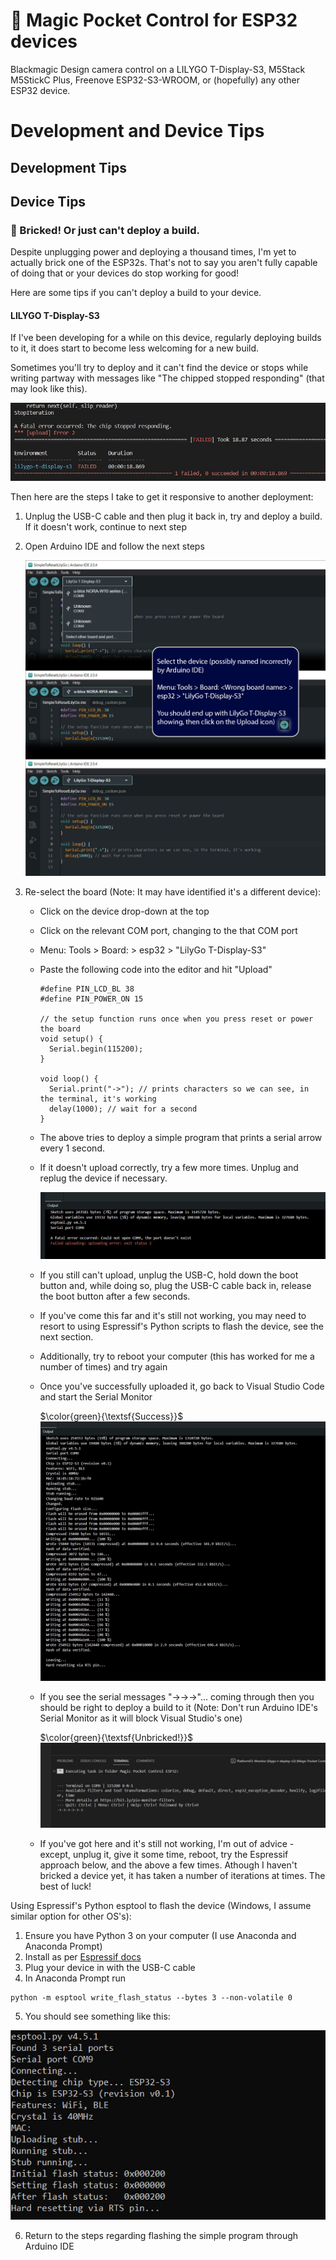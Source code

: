 # :movie_camera: Magic Pocket Control for ESP32 devices
Blackmagic Design camera control on a LILYGO T-Display-S3, M5Stack M5StickC Plus, Freenove ESP32-S3-WROOM, or (hopefully) any other ESP32 device.

# Development and Device Tips

## Development Tips




## Device Tips

### :bricks: Bricked! Or just can't deploy a build.
Despite unplugging power and deploying a thousand times, I'm yet to actually brick one of the ESP32s. That's not to say you aren't fully capable of doing that or your devices do stop working for good!

Here are some tips if you can't deploy a build to your device.

#### LILYGO T-Display-S3
If I've been developing for a while on this device, regularly deploying builds to it, it does start to become less welcoming for a new build.

Sometimes you'll try to deploy and it can't find the device or stops while writing partway with messages like "The chipped stopped responding" (that may look like this).

![Can't deploy to T-Display-S3](Documents/DevTips_TDS3_CantDeploy.jpg)

Then here are the steps I take to get it responsive to another deployment:
1. Unplug the USB-C cable and then plug it back in, try and deploy a build. If it doesn't work, continue to next step
2. Open Arduino IDE and follow the next steps

   ![Arduino IDE](Documents/DevTips_TDS3_ArduinoIDE.jpg)

4. Re-select the board (Note: It may have identified it's a different device):
   - Click on the device drop-down at the top
   - Click on the relevant COM port, changing to the that COM port
   - Menu: Tools > Board: <Wrong board name> > esp32 > "LilyGo T-Display-S3"
   - Paste the following code into the editor and hit "Upload"
  
      ```
      #define PIN_LCD_BL 38 
      #define PIN_POWER_ON 15

      // the setup function runs once when you press reset or power the board
      void setup() {
        Serial.begin(115200);
      }

      void loop() {
        Serial.print("->"); // prints characters so we can see, in the terminal, it's working
        delay(1000); // wait for a second
      }
      ```
  
    - The above tries to deploy a simple program that prints a serial arrow every 1 second.
    - If it doesn't upload correctly, try a few more times. Unplug and replug the device if necessary.
   
      ![Can't Upload in Arduino IDE](Documents/DevTips_TDS3_CantUpload.jpg)
   
    - If you still can't upload, unplug the USB-C, hold down the boot button and, while doing so, plug the USB-C cable back in, release the boot button after a few seconds.
    - If you've come this far and it's still not working, you may need to resort to using Espressif's Python scripts to flash the device, see the next section.
    - Additionally, try to reboot your computer (this has worked for me a number of times) and try again
    - Once you've successfully uploaded it, go back to Visual Studio Code and start the Serial Monitor

      $\color{green}{\textsf{Success}}$
      ![Can't Upload in Arduino IDE](Documents/DevTips_TDS3_UploadSuccess.jpg)
    
    - If you see the serial messages "->->->"... coming through then you should be right to deploy a build to it (Note: Don't run Arduino IDE's Serial Monitor as it will block Visual Studio's one)

      $\color{green}{\textsf{Unbricked!}}$
      ![Unbricked!](Documents/DevTips_TDS3_VSCUploadSuccess.jpg)

    - If you've got here and it's still not working, I'm out of advice - except, unplug it, give it some time, reboot, try the Espressif approach below, and the above a few times. Athough I haven't bricked a device yet, it has taken a number of iterations at times. The best of luck!
  


Using Espressif's Python esptool to flash the device (Windows, I assume similar option for other OS's):
1. Ensure you have Python 3 on your computer (I use Anaconda and Anaconda Prompt)
2. Install as per [Espressif docs](https://docs.espressif.com/projects/esptool/en/latest/esp32/installation.html)
3. Plug your device in with the USB-C cable
4. In Anaconda Prompt run

```
python -m esptool write_flash_status --bytes 3 --non-volatile 0
```
  
5. You should see something like this:

![esptool](Documents/DevTips_DTS3_Esptool.jpg)

6. Return to the steps regarding flashing the simple program through Arduino IDE
